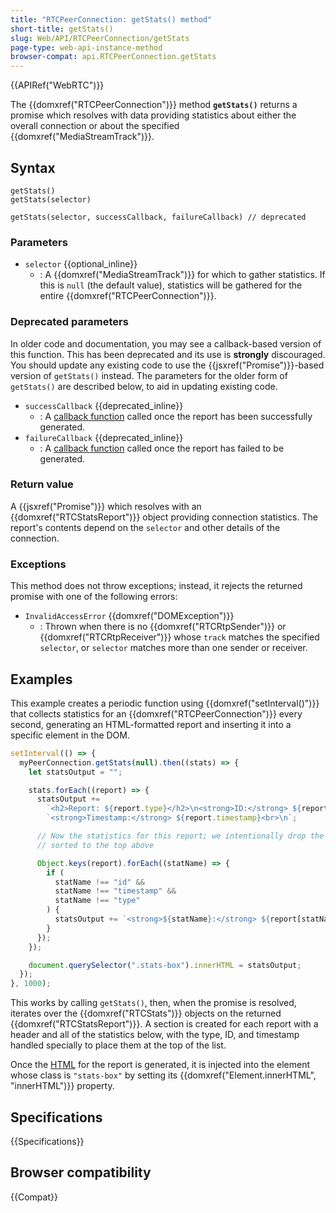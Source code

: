```yaml
---
title: "RTCPeerConnection: getStats() method"
short-title: getStats()
slug: Web/API/RTCPeerConnection/getStats
page-type: web-api-instance-method
browser-compat: api.RTCPeerConnection.getStats
---
```


{{APIRef("WebRTC")}}

The {{domxref("RTCPeerConnection")}} method **`getStats()`** returns a promise which resolves with data providing statistics about either the overall connection or about the specified {{domxref("MediaStreamTrack")}}.

## Syntax

```js-nolint
getStats()
getStats(selector)

getStats(selector, successCallback, failureCallback) // deprecated
```

### Parameters

- `selector` {{optional_inline}}
  - : A {{domxref("MediaStreamTrack")}} for which to gather statistics.
    If this is `null` (the default value), statistics will be gathered for the entire {{domxref("RTCPeerConnection")}}.

### Deprecated parameters

In older code and documentation, you may see a callback-based version of this function.
This has been deprecated and its use is **strongly** discouraged.
You should update any existing code to use the {{jsxref("Promise")}}-based version of `getStats()` instead.
The parameters for the older form of `getStats()` are described below, to aid in updating existing code.

- `successCallback` {{deprecated_inline}}
  - : A [callback function](/en-US/docs/Glossary/Callback_function) called once the report has been successfully generated.
- `failureCallback` {{deprecated_inline}}
  - : A [callback function](/en-US/docs/Glossary/Callback_function) called once the report has failed to be generated.

### Return value

A {{jsxref("Promise")}} which resolves with an {{domxref("RTCStatsReport")}} object providing connection statistics.
The report's contents depend on the `selector` and other details of the connection.

### Exceptions

This method does not throw exceptions; instead, it rejects the returned promise with one of the following errors:

- `InvalidAccessError` {{domxref("DOMException")}}
  - : Thrown when there is no {{domxref("RTCRtpSender")}} or {{domxref("RTCRtpReceiver")}} whose `track` matches the specified `selector`, or `selector` matches more than one sender or receiver.

## Examples

This example creates a periodic function using {{domxref("setInterval()")}} that collects statistics for an {{domxref("RTCPeerConnection")}} every second, generating an HTML-formatted report and inserting it into a specific element in the DOM.

```js
setInterval(() => {
  myPeerConnection.getStats(null).then((stats) => {
    let statsOutput = "";

    stats.forEach((report) => {
      statsOutput +=
        `<h2>Report: ${report.type}</h2>\n<strong>ID:</strong> ${report.id}<br>\n` +
        `<strong>Timestamp:</strong> ${report.timestamp}<br>\n`;

      // Now the statistics for this report; we intentionally drop the ones we
      // sorted to the top above

      Object.keys(report).forEach((statName) => {
        if (
          statName !== "id" &&
          statName !== "timestamp" &&
          statName !== "type"
        ) {
          statsOutput += `<strong>${statName}:</strong> ${report[statName]}<br>\n`;
        }
      });
    });

    document.querySelector(".stats-box").innerHTML = statsOutput;
  });
}, 1000);
```

This works by calling `getStats()`, then, when the promise is resolved, iterates over the {{domxref("RTCStats")}} objects on the returned {{domxref("RTCStatsReport")}}.
A section is created for each report with a header and all of the statistics below, with the type, ID, and timestamp handled specially to place them at the top of the list.

Once the [HTML](/en-US/docs/Web/HTML) for the report is generated, it is injected into the element whose class is `"stats-box"` by setting its {{domxref("Element.innerHTML", "innerHTML")}} property.

## Specifications

{{Specifications}}

## Browser compatibility

{{Compat}}
